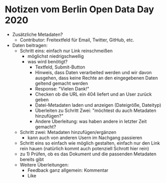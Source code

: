 # Notizen vom Berlin Open Data Day 2020
* Zusätzliche Metadaten?
  * Contributor: Freitextfeld
    für Email, Twitter, GitHub, etc.
* Daten beitragen:
  * Schritt eins: einfach nur Link reinschmeißen
    * möglichst niedrigschwellig
    * was wird benötigt?
      * Textfeld, Submit-Button
      * Hinweis, dass Daten verarbeited werden und wir
        davon ausgehen, dass keine Rechte an den eingegebenen
        Daten geltend gemacht werden
      * Response: "Vielen Dank!"
      * Checken ob die URL ein 404 liefert und an User zurück
        geben
      * Datei-Metadaten laden und anzeigen (Dateigröße, Dateityp)
      * Überleiten zu Schritt Zwei: "möchtest du auch Metadaten
        hinzufügen?"
      * Andere Überleitung: was haben andere in letzter Zeit gemacht?
  * Schritt zwei: Metadaten hinzufügen/ergänzen
    * kann auch von anderen Usern im Nachgang passieren
  * Schritt eins so einfach wie möglich gestalten,
    einfach nur den Link rein hauen (natürlich kommt
    auch potenziell Schrott hier rein)
  * zu 1) Prüfen, ob es das Dokument und die passenden
    Metadaten bereits gibt
  * Weitere Überleitungen:
    * Feedback ganz allgemein: Kommentar
    * Like
